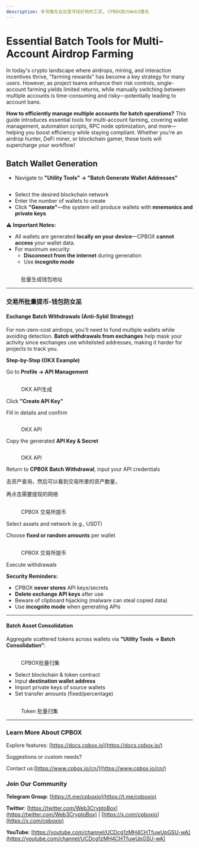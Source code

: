 ```yaml
---
description: 多号撸毛在这里寻找好用的工具, CPBOX助力Web3撸毛
---
```


# Essential Batch Tools for Multi-Account Airdrop Farming

In today's crypto landscape where airdrops, mining, and interaction incentives thrive, "farming rewards" has become a key strategy for many users. However, as project teams enhance their risk controls, single-account farming yields limited returns, while manually switching between multiple accounts is time-consuming and risky—potentially leading to account bans.

**How to efficiently manage multiple accounts for batch operations?** This guide introduces essential tools for multi-account farming, covering wallet management, automation scripts, RPC node optimization, and more—helping you boost efficiency while staying compliant. Whether you're an airdrop hunter, DeFi miner, or blockchain gamer, these tools will supercharge your workflow!

## **Batch Wallet Generation**

* Navigate to **"Utility Tools" → "Batch Generate Wallet Addresses"**

<figure><img src="../../../.gitbook/assets/image (63).png" alt=""><figcaption></figcaption></figure>

* Select the desired blockchain network
* Enter the number of wallets to create
* Click **"Generate"**—the system will produce wallets with **mnemonics and private keys**

⚠ **Important Notes:**

* All wallets are generated **locally on your device**—CPBOX **cannot access** your wallet data.
* For maximum security:
  * **Disconnect from the internet** during generation
  * Use **incognito mode**

<figure><img src="../../../.gitbook/assets/image (45).png" alt=""><figcaption><p>批量生成钱包地址</p></figcaption></figure>

***

### 交易所批量提币-钱包防女巫

#### **Exchange Batch Withdrawals (Anti-Sybil Strategy)**

For non-zero-cost airdrops, you'll need to fund multiple wallets while avoiding detection. **Batch withdrawals from exchanges** help mask your activity since exchanges use whitelisted addresses, making it harder for projects to track you.

**Step-by-Step (OKX Example)**

Go to **Profile → API Management**

<figure><img src="../../../.gitbook/assets/image (47).png" alt=""><figcaption><p>OKX API生成</p></figcaption></figure>

Click **"Create API Key"**

Fill in details and confirm

<figure><img src="../../../.gitbook/assets/image (48).png" alt=""><figcaption><p>OKX API</p></figcaption></figure>

Copy the generated **API Key & Secret**

<figure><img src="../../../.gitbook/assets/image (49).png" alt=""><figcaption><p>OKX API</p></figcaption></figure>

Return to **CPBOX Batch Withdrawal**, input your API credentials

击资产查询，然后可以看到交易所里的资产数量，

再点击需要提现的网络

<figure><img src="../../../.gitbook/assets/image (50).png" alt=""><figcaption><p>CPBOX 交易所提币</p></figcaption></figure>

Select assets and network (e.g., USDT)

Choose **fixed or random amounts** per wallet

<figure><img src="../../../.gitbook/assets/image (51).png" alt=""><figcaption><p>CPBOX 交易所提币</p></figcaption></figure>

Execute withdrawals

**Security Reminders:**

* CPBOX **never stores** API keys/secrets
* **Delete exchange API keys** after use
* Beware of clipboard hijacking (malware can steal copied data)
* Use **incognito mode** when generating APIs

***

#### &#x20;**Batch Asset Consolidation**

Aggregate scattered tokens across wallets via **"Utility Tools → Batch Consolidation"**:

<figure><img src="../../../.gitbook/assets/image (52).png" alt=""><figcaption><p>CPBOX批量归集</p></figcaption></figure>

* Select blockchain & token contract
* Input **destination wallet address**
* Import private keys of source wallets
* Set transfer amounts (fixed/percentage)

<figure><img src="../../../.gitbook/assets/image (53).png" alt=""><figcaption><p>Token 批量归集</p></figcaption></figure>

***

### **Learn More About CPBOX**

Explore features: [https://docs.cpbox.io](https://docs.cpbox.io/)

Suggestions or custom needs?&#x20;

Contact us:[https://www.cpbox.io/cn/](https://www.cpbox.io/cn/)

### **Join Our Community**

**Telegram Group**: [https://t.me/cpboxio](https://t.me/cpboxio)

**Twitter**: [https://twitter.com/Web3CryptoBox](https://twitter.com/Web3CryptoBox) | [https://x.com/cpboxio](https://x.com/cpboxio)

**YouTube**: [https://youtube.com/channel/UCDcg1zMH4CHTfuwUpGSU-wA](https://youtube.com/channel/UCDcg1zMH4CHTfuwUpGSU-wA)
